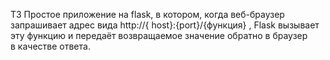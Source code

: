 ТЗ Простое приложение на flask, в котором, когда веб-браузер запрашивает адрес вида http://{ host}:{port}/{функция} , Flask вызывает эту функцию и передаёт возвращаемое значение обратно в браузер в качестве ответа.
